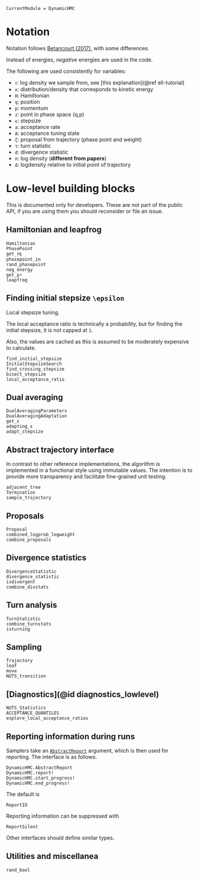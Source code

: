 ```@meta
CurrentModule = DynamicHMC
```

# Notation

Notation follows [Betancourt (2017)](https://arxiv.org/abs/1701.02434), with some differences.

Instead of energies, *negative* energies are used in the code.

The following are used consistently for variables:

- `ℓ`: log density we sample from, see [this explanation](@ref ell-tutorial)
- `κ`: distribution/density that corresponds to kinetic energy
- `H`: Hamiltonian
- `q`: position
- `p`: momentum
- `z`: point in phase space (q,p)
- `ϵ`: stepsize
- `a`: acceptance rate
- `A`: acceptance tuning state
- `ζ`: proposal from trajectory (phase point and weight)
- `τ`: turn statistic
- `d`: divergence statistic
- `π`: log density (**different from papers**)
- `Δ`: logdensity relative to initial point of trajectory

# Low-level building blocks

This is documented only for developers. These are not part of the public API, if you are using them you should reconsider or file an issue.

## Hamiltonian and leapfrog

```@docs
Hamiltonian
PhasePoint
get_ℓq
phasepoint_in
rand_phasepoint
neg_energy
get_p♯
leapfrog
```

## Finding initial stepsize ``\epsilon``

Local stepsize tuning.

The local acceptance ratio is technically a probability, but for finding the initial stepsize, it is not capped at ``1``.

Also, the values are cached as this is assumed to be moderately expensive to calculate.

```@docs
find_initial_stepsize
InitialStepsizeSearch
find_crossing_stepsize
bisect_stepsize
local_acceptance_ratio
```

## Dual averaging

```@docs
DualAveragingParameters
DualAveragingAdaptation
get_ϵ
adapting_ϵ
adapt_stepsize
```

## Abstract trajectory interface

In contrast to other reference implementations, the algorithm is implemented in a functional style using immutable values. The intention is to provide more transparency and facilitate fine-grained unit testing.

```@docs
adjacent_tree
Termination
sample_trajectory
```

## Proposals

```@docs
Proposal
combined_logprob_logweight
combine_proposals
```

## Divergence statistics

```@docs
DivergenceStatistic
divergence_statistic
isdivergent
combine_divstats
```

## Turn analysis

```@docs
TurnStatistic
combine_turnstats
isturning
```

## Sampling

```@docs
Trajectory
leaf
move
NUTS_transition
```

## [Diagnostics](@id diagnostics_lowlevel)

```@docs
NUTS_Statistics
ACCEPTANCE_QUANTILES
explore_local_acceptance_ratios
```

## Reporting information during runs

Samplers take an [`AbstractReport`](@ref) argument, which is then used for reporting. The interface is as follows.

```@docs
DynamicHMC.AbstractReport
DynamicHMC.report!
DynamicHMC.start_progress!
DynamicHMC.end_progress!
```

The default is
```@docs
ReportIO
```

Reporting information can be suppressed with
```@docs
ReportSilent
```

Other interfaces should define similar types.

## Utilities and miscellanea

```@docs
rand_bool
```
